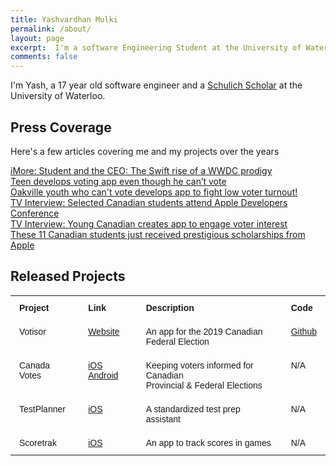 ```yaml
---
title: Yashvardhan Mulki
permalink: /about/
layout: page
excerpt:  I'm a software Engineering Student at the University of Waterloo
comments: false
---
```


I'm Yash, a 17 year old software engineer and a <a href="https://www.schulichleaders.com">Schulich Scholar</a> at the University of Waterloo. 

## Press Coverage
Here's a few articles covering me and my projects over the years

<a href="https://www.imore.com/student-and-ceo-swift-rise-wwdc-prodigy">iMore: Student and the CEO: The Swift rise of a WWDC prodigy</a> <br>
<a href="https://www.cbc.ca/kidsnews/post/teen-develops-voting-app-even-though-he-cant-vote">Teen develops voting app even though he can’t vote
</a> <br>
<a href="https://www.insidehalton.com/news-story/8613836-oakville-youth-who-can-t-vote-develops-app-to-fight-low-voter-turnout/">Oakville youth who can't vote develops app to fight low voter turnout!</a> <br>
<a href="https://www.youtube.com/watch?v=PslgJHgkTSs&t=21s">TV Interview: Selected Canadian students attend Apple Developers Conference</a> <br>
<a href="https://www.bttoronto.ca/videos/young-canadian-creates-app-to-engage-voter-interest/">TV Interview: Young Canadian creates app to engage voter interest</a> <br>
<a href="https://dailyhive.com/vancouver/canadian-students-receive-scholarships-from-apple">These 11 Canadian students just received prestigious scholarships from Apple
</a> <br>

## Released Projects

<style type="text/css">
.tg  {border-collapse:collapse;border-spacing:0;border:none;border-color:#ccc;}
.tg td{font-family:Arial, sans-serif;font-size:14px;padding:11px 14px;border-style:solid;border-width:0px;overflow:hidden;word-break:normal;border-color:#ccc;}
.tg th{font-family:Arial, sans-serif;font-size:14px;font-weight:normal;padding:11px 14px;border-style:solid;border-width:0px;overflow:hidden;word-break:normal;border-color:#ccc;;}
.tg .tg-z2q5{font-size:14px;font-family:Arial, Helvetica, sans-serif !important;text-align:left;vertical-align:top}
.tg .tg-w57g{font-weight:bold;font-size:14px;font-family:Arial, Helvetica, sans-serif !important;border-color:#656565;text-align:left;vertical-align:top}
.tg .tg-w1my{;font-size:14px;font-family:Arial, Helvetica, sans-serif !important;border-color:#656565;text-align:left;vertical-align:top}
.tg .tg-0j0p{font-size:14px;font-family:Arial, Helvetica, sans-serif !important;border-color:#656565;text-align:left;vertical-align:top}
</style>
<table class="tg">
  <tr>
    <th class="tg-z2q5"><span style="font-weight:bold">Project</span><br></th>
    <th class="tg-w57g">Link</th>
    <th class="tg-z2q5"><span style="font-weight:bold">Description</span><br></th>
    <th class="tg-z2q5"><span style="font-weight:bold">Code</span><br></th>
  </tr>
  <tr>
    <td class="tg-w1my">Votisor</td>
    <td class="tg-w1my"><a href="http://yashmulki.me/votisor">Website</a></td>
    <td class="tg-w1my">An app for the 2019 Canadian Federal Election</td>
    <td class="tg-w1my"><a href="https://github.com/yashmulki/votisor-iOS/">Github</a></td>
  </tr>
  <tr>
    <td class="tg-0j0p">Canada Votes</td>
    <td class="tg-0j0p"><a href="https://apps.apple.com/ca/app/canada-votes/id1379865455">iOS</a> <a href="https://play.google.com/store/apps/details?id=com.yashmulki.canadavotes&hl=en_CA">Android</a></td>
    <td class="tg-0j0p">Keeping voters informed for Canadian <br>Provincial &amp; Federal Elections</td>
    <td class="tg-0j0p">N/A</td>
  </tr>
  <tr>
    <td class="tg-w1my">TestPlanner</td>
    <td class="tg-w1my"><a href="https://apps.apple.com/us/app/testplanner/id1446658473">iOS</a></td>
    <td class="tg-w1my">A standardized test prep assistant</td>
    <td class="tg-w1my">N/A</td>
  </tr>
  <tr>
    <td class="tg-0j0p">Scoretrak</td>
    <td class="tg-0j0p"><a href="https://apps.apple.com/gy/app/scoretrak-free/id1188832066">iOS</a></td>
    <td class="tg-0j0p">An app to track scores in games</td>
    <td class="tg-0j0p">N/A</td>
  </tr>
</table>

